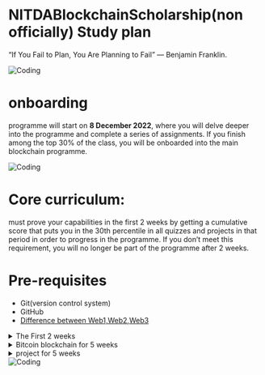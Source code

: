 # NITDABlockchainScholarship(non officially) Study plan

“If You Fail to Plan, You Are Planning to Fail” — Benjamin Franklin.

<img align="center" alt="Coding" src="https://media.giphy.com/media/bTrTnPMPq8UORCrBWG/giphy.gif">

# onboarding 

programme will start on **8 December 2022**, where you will delve deeper into the programme and complete a series of assignments. 
If you finish among the top 30% of the class, you will be onboarded into the main blockchain programme.


<img align="center" alt="Coding" src="https://media.giphy.com/media/kFHbj8jN52UcpsPcyi/giphy.gif">

# Core curriculum: 

must prove your capabilities in the first 2 weeks by getting a cumulative score that puts you in the 30th percentile in all quizzes and projects in that period in order to progress in the programme. If you don’t meet this requirement, you will no longer be part of the programme after 2 weeks.
# Pre-requisites
- Git(version control system)
- GitHub 
- [Difference between Web1,Web2,Web3](https://www.simplilearn.com/what-is-web-1-0-web-2-0-and-web-3-0-with-their-difference-article)
<details>
<summary>The First 2 weeks </summary>

# Bitcoin theory
  - [Introduction](https://github.com/bitcoinbook/bitcoinbook/blob/develop/ch01.asciidoc)
  - [How Bitcoin Works](https://github.com/bitcoinbook/bitcoinbook/blob/develop/ch02.asciidoc)
# JavaScript
- [Learn JavaScript - FreeCodeCamp(Youtube)](https://www.youtube.com/watch?v=PkZNo7MFNFg)
- [JavaScript Tutorial - Programming with Mosh(Youtube)](https://www.youtube.com/watch?v=W6NZfCO5SIk)
- [JavaScript Programming - FreeCodeCamp(Youtube)](https://www.youtube.com/watch?v=jS4aFq5-91M)
- [JavaScript Tutorial - w3schools](https://www.w3schools.com/js/)
- [Learn JavaScript - Codecademy](https://www.codecademy.com/learn/introduction-to-javascript)
- [Free JS Courses for Beginners - FreeCodeCamp](https://www.freecodecamp.org/news/learn-javascript-free-js-courses-for-beginners/)
- [NamasteJS/How JS works - Akshay Saini](https://www.youtube.com/playlist?list=PLlasXeu85E9cQ32gLCvAvr9vNaUccPVNP)

  # Golang
- [Learn Go - Codecademy](https://www.codecademy.com/learn/learn-go)
- [Getting started - Go](https://go.dev/learn/)
- [Go tutorial - Tutorials point](https://www.tutorialspoint.com/go/index.htm)
- [Go tutorial - W3schools](https://www.w3schools.com/go/)
- [Learn Go Programming - FreeCodeCamp(Youtube)](https://www.youtube.com/watch?v=YS4e4q9oBaU)
- [Golang tutorial - TechWorld With Nana(Youtube)](https://www.youtube.com/watch?v=yyUHQIec83I)

</details>

<details>
<summary>Bitcoin blockchain for 5 weeks </summary>
</details>

<details>
<summary> project for 5 weeks</summary>
</details>
<img align="center" alt="Coding"  src="https://media.giphy.com/medial4JyY0qtljTlczOwM/giphy.gif" >
